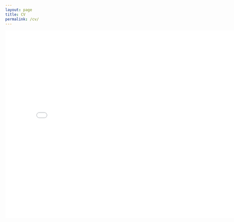 ```yaml
---
layout: page
title: CV
permalink: /cv/
---
```


<embed src="/cv/Reed_CV.pdf" width="800" height="600" type='application/pdf'>

